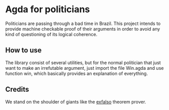 Agda for politicians
===========================

Politicians are passing through a bad time in Brazil. This 
project intends to provide machine checkable proof of their
arguments in order to avoid any kind of questioning of 
its logical coherence.

How to use
-------------

The library consist of several utilities, but for the normal
politician that just want to make an irrefutable argument, 
just import the file Win.agda and use function win, which 
basically provides an explanation of everything.


Credits
---------

We stand on the shoulder of giants like the [exfalso](http://inutile.club/estatis/falso/) 
theorem prover.
